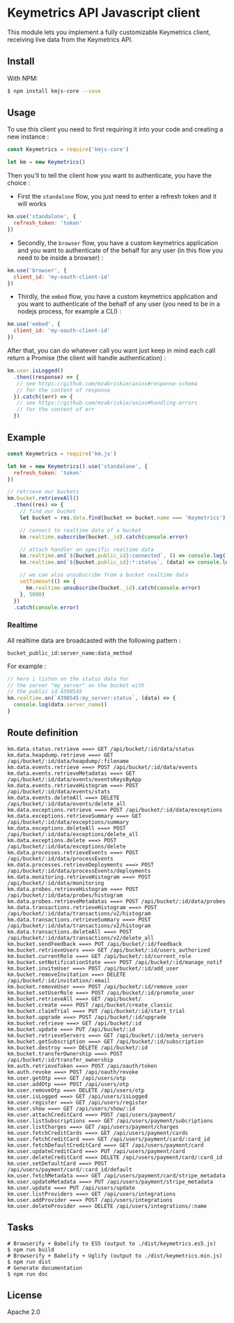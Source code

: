 # Keymetrics API Javascript client

This module lets you implement a fully customizable Keymetrics client, receiving live data from the Keymetrics API.

## Install

With NPM:

```bash
$ npm install kmjs-core --save
```

## Usage

To use this client you need to first requiring it into your code and creating a new instance :

```javascript
const Keymetrics = require('kmjs-core')

let km = new Keymetrics()
```

Then you'll to tell the client how you want to authenticate, you have the choice :

- First the `standalone` flow, you just need to enter a refresh token and it will works
```javascript
km.use('standalone', {
  refresh_token: 'token'
})
```

- Secondly, the `browser` flow, you have a custom keymetrics application and you want to authenticate of the behalf for any user (in this flow you need to be inside a browser) :
```javascript
km.use('browser', {
  client_id: 'my-oauth-client-id'
})
```

- Thirdly, the `embed` flow, you have a custom keymetrics application and you want to authenticate of the behalf of any user (you need to be in a nodejs process, for example a CLI) :
```javascript
km.use('embed', {
  client_id: 'my-oauth-client-id'
})
```

After that, you can do whatever call you want just keep in mind each call return a Promise (the client will handle authentication) :
```javascript
km.user.isLogged()
  .then((response) => {
   // see https://github.com/mzabriskie/axios#response-schema
   // for the content of response
  }).catch((err) => {
   // see https://github.com/mzabriskie/axios#handling-errors
   // for the content of err
  })
```

## Example

```javascript
const Keymetrics = require('km.js')

let km = new Keymetrics().use('standalone', {
  refresh_token: 'token'
})

// retrieve our buckets
km.bucket.retrieveAll()
  .then((res) => {
    // find our bucket
    let bucket = res.data.find(bucket => bucket.name === 'Keymetrics')

    // connect to realtime data of a bucket
    km.realtime.subscribe(bucket._id).catch(console.error)

    // attach handler on specific realtime data
    km.realtime.on(`${bucket.public_id}:connected`, () => console.log('connected to realtime'))
    km.realtime.on(`${bucket.public_id}:*:status`, (data) => console.log(data.server_name))

    // we can also unsubscribe from a bucket realtime data
    setTimeout(() => {
      km.realtime.unsubscribe(bucket._id).catch(console.error)
    }, 5000)
  })
  .catch(console.error)
```

### Realtime

All realtime data are broadcasted with the following pattern :

```
bucket_public_id:server_name:data_method
```

For example :

```javascript
// here i listen on the status data for
// the server "my_server" on the bucket with
// the public id 4398545
km.realtime.on(`4398545:my_server:status`, (data) => {
  console.log(data.server_name))
}
```

## Route definition

```
km.data.status.retrieve ===> GET /api/bucket/:id/data/status
km.data.heapdump.retrieve ===> GET /api/bucket/:id/data/heapdump/:filename
km.data.events.retrieve ===> POST /api/bucket/:id/data/events
km.data.events.retrieveMetadatas ===> GET /api/bucket/:id/data/events/eventsKeysByApp
km.data.events.retrieveHistogram ===> POST /api/bucket/:id/data/events/stats
km.data.events.deleteAll ===> DELETE /api/bucket/:id/data/events/delete_all
km.data.exceptions.retrieve ===> POST /api/bucket/:id/data/exceptions
km.data.exceptions.retrieveSummary ===> GET /api/bucket/:id/data/exceptions/summary
km.data.exceptions.deleteAll ===> POST /api/bucket/:id/data/exceptions/delete_all
km.data.exceptions.delete ===> POST /api/bucket/:id/data/exceptions/delete
km.data.processes.retrieveEvents ===> POST /api/bucket/:id/data/processEvents
km.data.processes.retrieveDeployments ===> POST /api/bucket/:id/data/processEvents/deployments
km.data.monitoring.retrieveHistogram ===> POST /api/bucket/:id/data/monitoring
km.data.probes.retrieveHistogram ===> POST /api/bucket/:id/data/probes/histogram
km.data.probes.retrieveMetadatas ===> POST /api/bucket/:id/data/probes
km.data.transactions.retrieveHistogram ===> POST /api/bucket/:id/data/transactions/v2/histogram
km.data.transactions.retrieveSummary ===> POST /api/bucket/:id/data/transactions/v2/histogram
km.data.transactions.deleteAll ===> POST /api/bucket/:id/data/transactions/v2/delete_all
km.bucket.sendFeedback ===> PUT /api/bucket/:id/feedback
km.bucket.retrieveUsers ===> GET /api/bucket/:id/users_authorized
km.bucket.currentRole ===> GET /api/bucket/:id/current_role
km.bucket.setNotificationState ===> POST /api/bucket/:id/manage_notif
km.bucket.inviteUser ===> POST /api/bucket/:id/add_user
km.bucket.removeInvitation ===> DELETE /api/bucket/:id/invitation/:email
km.bucket.removeUser ===> POST /api/bucket/:id/remove_user
km.bucket.setUserRole ===> POST /api/bucket/:id/promote_user
km.bucket.retrieveAll ===> GET /api/bucket/
km.bucket.create ===> POST /api/bucket/create_classic
km.bucket.claimTrial ===> PUT /api/bucket/:id/start_trial
km.bucket.upgrade ===> POST /api/bucket/:id/upgrade
km.bucket.retrieve ===> GET /api/bucket/:id
km.bucket.update ===> PUT /api/bucket/:id
km.bucket.retrieveServers ===> GET /api/bucket/:id/meta_servers
km.bucket.getSubscription ===> GET /api/bucket/:id/subscription
km.bucket.destroy ===> DELETE /api/bucket/:id
km.bucket.transferOwnership ===> POST /api/bucket/:id/transfer_ownership
km.auth.retrieveToken ===> POST /api/oauth/token
km.auth.revoke ===> POST /api/oauth/revoke
km.user.getOtp ===> GET /api/users/otp
km.user.addOtp ===> POST /api/users/otp
km.user.removeOtp ===> DELETE /api/users/otp
km.user.isLogged ===> GET /api/users/isLogged
km.user.register ===> GET /api/users/register
km.user.show ===> GET /api/users/show/:id
km.user.attachCreditCard ===> POST /api/users/payment/
km.user.listSubscriptions ===> GET /api/users/payment/subcriptions
km.user.listCharges ===> GET /api/users/payment/charges
km.user.fetchCreditCards ===> GET /api/users/payment/cards
km.user.fetchCreditCard ===> GET /api/users/payment/card/:card_id
km.user.fetchDefaultCreditCard ===> GET /api/users/payment/card
km.user.updateCreditCard ===> PUT /api/users/payment/card
km.user.deleteCreditCard ===> DELETE /api/users/payment/card/:card_id
km.user.setDefaultCard ===> POST /api/users/payment/card/:card_id/default
km.user.fetchMetadata ===> GET /api/users/payment/card/stripe_metadata
km.user.updateMetadata ===> PUT /api/users/payment/stripe_metadata
km.user.update ===> PUT /api/users/update
km.user.listProviders ===> GET /api/users/integrations
km.user.addProvider ===> POST /api/users/integrations
km.user.deleteProvider ===> DELETE /api/users/integrations/:name
```

## Tasks

```
# Browserify + Babelify to ES5 (output to ./dist/keymetrics.es5.js)
$ npm run build
# Browserify + Babelify + Uglify (output to ./dist/keymetrics.min.js)
$ npm run dist
# Generate documentation
$ npm run doc
```

## License

Apache 2.0
